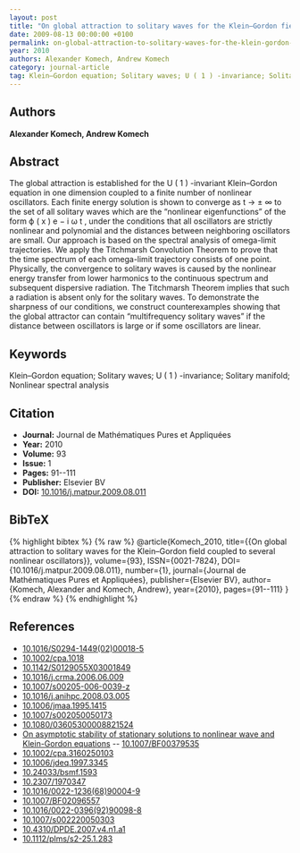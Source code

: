 ```yaml
---
layout: post
title: "On global attraction to solitary waves for the Klein–Gordon field coupled to several nonlinear oscillators"
date: 2009-08-13 00:00:00 +0100
permalink: on-global-attraction-to-solitary-waves-for-the-klein-gordon-field-coupled-to-several-nonlinear-oscillators
year: 2010
authors: Alexander Komech, Andrew Komech
category: journal-article
tag: Klein–Gordon equation; Solitary waves; U ( 1 ) -invariance; Solitary manifold; Nonlinear spectral analysis
---
```

 
## Authors
**Alexander Komech, Andrew Komech**
 
## Abstract
The global attraction is established for the U ( 1 ) -invariant Klein–Gordon equation in one dimension coupled to a finite number of nonlinear oscillators. Each finite energy solution is shown to converge as t → ± ∞ to the set of all solitary waves which are the “nonlinear eigenfunctions” of the form ϕ ( x ) e − i ω t , under the conditions that all oscillators are strictly nonlinear and polynomial and the distances between neighboring oscillators are small. Our approach is based on the spectral analysis of omega-limit trajectories. We apply the Titchmarsh Convolution Theorem to prove that the time spectrum of each omega-limit trajectory consists of one point. Physically, the convergence to solitary waves is caused by the nonlinear energy transfer from lower harmonics to the continuous spectrum and subsequent dispersive radiation. The Titchmarsh Theorem implies that such a radiation is absent only for the solitary waves. To demonstrate the sharpness of our conditions, we construct counterexamples showing that the global attractor can contain “multifrequency solitary waves” if the distance between oscillators is large or if some oscillators are linear.
 
## Keywords
Klein–Gordon equation; Solitary waves; U ( 1 ) -invariance; Solitary manifold; Nonlinear spectral analysis
 
## Citation
- **Journal:** Journal de Mathématiques Pures et Appliquées
- **Year:** 2010
- **Volume:** 93
- **Issue:** 1
- **Pages:** 91--111
- **Publisher:** Elsevier BV
- **DOI:** [10.1016/j.matpur.2009.08.011](https://doi.org/10.1016/j.matpur.2009.08.011)
 
## BibTeX
{% highlight bibtex %}
{% raw %}
@article{Komech_2010,
  title={{On global attraction to solitary waves for the Klein–Gordon field coupled to several nonlinear oscillators}},
  volume={93},
  ISSN={0021-7824},
  DOI={10.1016/j.matpur.2009.08.011},
  number={1},
  journal={Journal de Mathématiques Pures et Appliquées},
  publisher={Elsevier BV},
  author={Komech, Alexander and Komech, Andrew},
  year={2010},
  pages={91--111}
}
{% endraw %}
{% endhighlight %}
 
## References
- [10.1016/S0294-1449(02)00018-5](https://doi.org/10.1016/S0294-1449(02)00018-5)
- [10.1002/cpa.1018](https://doi.org/10.1002/cpa.1018)
- [10.1142/S0129055X03001849](https://doi.org/10.1142/S0129055X03001849)
- [10.1016/j.crma.2006.06.009](https://doi.org/10.1016/j.crma.2006.06.009)
- [10.1007/s00205-006-0039-z](https://doi.org/10.1007/s00205-006-0039-z)
- [10.1016/j.anihpc.2008.03.005](https://doi.org/10.1016/j.anihpc.2008.03.005)
- [10.1006/jmaa.1995.1415](https://doi.org/10.1006/jmaa.1995.1415)
- [10.1007/s002050050173](https://doi.org/10.1007/s002050050173)
- [10.1080/03605300008821524](https://doi.org/10.1080/03605300008821524)
- [On asymptotic stability of stationary solutions to nonlinear wave and Klein-Gordon equations](on-asymptotic-stability-of-stationary-solutions-to-nonlinear-wave-and-klein-gordon-equations) -- [10.1007/BF00379535](https://doi.org/10.1007/BF00379535)
- [10.1002/cpa.3160250103](https://doi.org/10.1002/cpa.3160250103)
- [10.1006/jdeq.1997.3345](https://doi.org/10.1006/jdeq.1997.3345)
- [10.24033/bsmf.1593](https://doi.org/10.24033/bsmf.1593)
- [10.2307/1970347](https://doi.org/10.2307/1970347)
- [10.1016/0022-1236(68)90004-9](https://doi.org/10.1016/0022-1236(68)90004-9)
- [10.1007/BF02096557](https://doi.org/10.1007/BF02096557)
- [10.1016/0022-0396(92)90098-8](https://doi.org/10.1016/0022-0396(92)90098-8)
- [10.1007/s002220050303](https://doi.org/10.1007/s002220050303)
- [10.4310/DPDE.2007.v4.n1.a1](https://doi.org/10.4310/DPDE.2007.v4.n1.a1)
- [10.1112/plms/s2-25.1.283](https://doi.org/10.1112/plms/s2-25.1.283)

